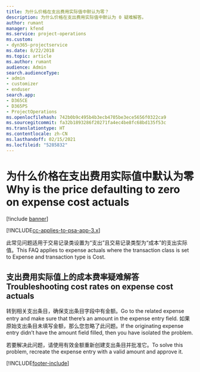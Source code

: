 ```yaml
---
title: 为什么价格在支出费用实际值中默认为零？
description: 为什么价格在支出费用实际值中默认为 0 疑难解答。
author: rumant
manager: kfend
ms.service: project-operations
ms.custom:
- dyn365-projectservice
ms.date: 8/22/2018
ms.topic: article
ms.author: rumant
audience: Admin
search.audienceType:
- admin
- customizer
- enduser
search.app:
- D365CE
- D365PS
- ProjectOperations
ms.openlocfilehash: 742b0b9c495b4b3ecb4705be3ece5656f0322ca9
ms.sourcegitcommit: fa32b1893286f20271fa4ec4be8fc68bd135f53c
ms.translationtype: HT
ms.contentlocale: zh-CN
ms.lasthandoff: 02/15/2021
ms.locfileid: "5285832"
---
```

# <a name="why-is-the-price-defaulting-to-zero-on-expense-cost-actuals"></a><span data-ttu-id="982f7-103">为什么价格在支出费用实际值中默认为零</span><span class="sxs-lookup"><span data-stu-id="982f7-103">Why is the price defaulting to zero on expense cost actuals</span></span>

[!include [banner](../includes/psa-now-project-operations.md)]

[!INCLUDE[cc-applies-to-psa-app-3.x](../includes/cc-applies-to-psa-app-3x.md)]

<span data-ttu-id="982f7-104">此常见问题适用于交易记录类设置为“支出”且交易记录类型为“成本”的支出实际值。</span><span class="sxs-lookup"><span data-stu-id="982f7-104">This FAQ applies to expense actuals where the transaction class is set to Expense and transaction type is Cost.</span></span>

## <a name="troubleshooting-cost-rates-on-expense-cost-actuals"></a><span data-ttu-id="982f7-105">支出费用实际值上的成本费率疑难解答</span><span class="sxs-lookup"><span data-stu-id="982f7-105">Troubleshooting cost rates on expense cost actuals</span></span>

<span data-ttu-id="982f7-106">转到相关支出条目，确保支出条目字段中有金额。</span><span class="sxs-lookup"><span data-stu-id="982f7-106">Go to the related expense entry and make sure that there’s an amount in the expense entry field.</span></span> <span data-ttu-id="982f7-107">如果原始支出条目未填写金额，那么您忽略了此问题。</span><span class="sxs-lookup"><span data-stu-id="982f7-107">If the originating expense entry didn’t have the amount field filled, then you have isolated the problem.</span></span>
 
<span data-ttu-id="982f7-108">若要解决此问题，请使用有效金额重新创建支出条目并批准它。</span><span class="sxs-lookup"><span data-stu-id="982f7-108">To solve this problem, recreate the expense entry with a valid amount and approve it.</span></span>


[!INCLUDE[footer-include](../includes/footer-banner.md)]